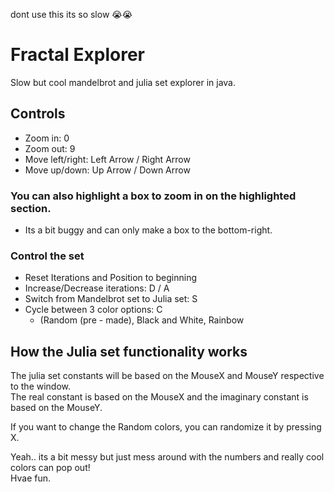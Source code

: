 dont use this its so slow 😭😭

# Fractal Explorer
Slow but cool mandelbrot and julia set explorer in java.

## Controls
- Zoom in: 0
- Zoom out: 9
- Move left/right: Left Arrow / Right Arrow
- Move up/down: Up Arrow / Down Arrow

### You can also highlight a box to zoom in on the highlighted section.
- Its a bit buggy and can only make a box to the bottom-right.

### Control the set
- Reset Iterations and Position to beginning
- Increase/Decrease iterations: D / A
- Switch from Mandelbrot set to Julia set: S
- Cycle between 3 color options: C
  - (Random (pre - made), Black and White, Rainbow

## How the Julia set functionality works
The julia set constants will be based on the MouseX and MouseY respective to the window.  
The real constant is based on the MouseX and the imaginary constant is based on the MouseY.  

If you want to change the Random colors, you can randomize it by pressing X.

Yeah.. its a bit messy but just mess around with the numbers and really cool colors can pop out!  
Hvae fun.


